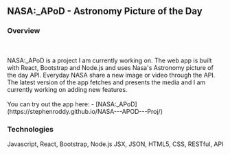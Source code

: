 ## NASA:_APoD - Astronomy Picture of the Day

### Overview
<br />
<br />NASA:_APoD is a project I am currently working on.
The web app is built with React, Bootstrap and Node.js and uses Nasa's Astronomy picture of the day API. Everyday NASA share a new image or video through the API.
The latest version of the app fetches and presents the media and I am currently working on adding new features.
<br />
<br />
You can try out the app here:
- [NASA:_APoD](https://stephenroddy.github.io/NASA---APOD---Proj/)

### Technologies
Javascript, React, Bootstrap, Node.js JSX, JSON, HTML5, CSS, RESTful, API
